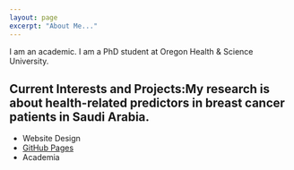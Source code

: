 ```yaml
---
layout: page
excerpt: "About Me..."
---
```


I am an academic. I am a PhD student at Oregon Health & Science University.
## Current Interests and Projects:My research is about health-related predictors in breast cancer patients in Saudi Arabia.


- Website Design
- [GitHub Pages](http://laderast.github.io)
- Academia
